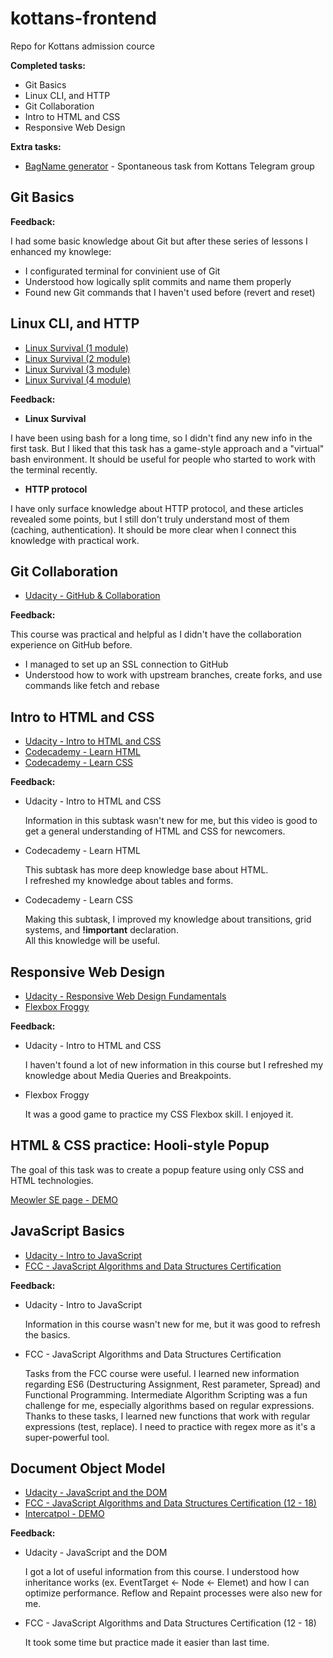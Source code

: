 # kottans-frontend

Repo for Kottans admission cource

**Completed tasks:**

- Git Basics
- Linux CLI, and HTTP
- Git Collaboration
- Intro to HTML and CSS
- Responsive Web Design

**Extra tasks:**

- [BagName generator](https://usides.github.io/BagName/) - Spontaneous task from Kottans Telegram group

## Git Basics

**Feedback:**

I had some basic knowledge about Git but after these series of lessons I enhanced my knowlege:

- I configurated terminal for convinient use of Git
- Understood how logically split commits and name them properly
- Found new Git commands that I haven't used before (revert and reset)

## Linux CLI, and HTTP

- [Linux Survival (1 module)](https://github.com/usides/kottans-frontend/blob/main/task_linux_cli/2020-10-13_16-04.png?raw=true)
- [Linux Survival (2 module)](https://github.com/usides/kottans-frontend/blob/main/task_linux_cli/2020-10-13_16-23.png?raw=true)
- [Linux Survival (3 module)](https://github.com/usides/kottans-frontend/blob/main/task_linux_cli/2020-10-13_16-38.png?raw=true)
- [Linux Survival (4 module)](https://github.com/usides/kottans-frontend/blob/main/task_linux_cli/2020-10-13_16-53.png?raw=true)

**Feedback:**

- **Linux Survival**

I have been using bash for a long time, so I didn't find any new info in the first task. But I liked that this task has a game-style approach and a "virtual" bash environment. It should be useful for people who started to work with the terminal recently.

- **HTTP protocol**

I have only surface knowledge about HTTP protocol, and these articles revealed some points, but I still don't truly understand most of them (caching, authentication). It should be more clear when I connect this knowledge with practical work.

## Git Collaboration

- [Udacity - GitHub & Collaboration](https://github.com/usides/kottans-frontend/blob/main/task_git_collaboration/2020-10-14_15-42.png?raw=true)

**Feedback:**

This course was practical and helpful as I didn't have the collaboration experience on GitHub before.

- I managed to set up an SSL connection to GitHub
- Understood how to work with upstream branches, create forks, and use commands like fetch and rebase

## Intro to HTML and CSS

- [Udacity - Intro to HTML and CSS](https://github.com/usides/kottans-frontend/blob/main/task_html_css_intro/2020-10-15_11-25.png?raw=true)
- [Codecademy - Learn HTML](https://github.com/usides/kottans-frontend/blob/main/task_html_css_intro/2020-10-16_11-02.png?raw=true)
- [Codecademy - Learn CSS](https://github.com/usides/kottans-frontend/blob/main/task_html_css_intro/2020-10-17_17-11.png?raw=true)

**Feedback:**

- Udacity - Intro to HTML and CSS

  Information in this subtask wasn't new for me, but this video is good to get a general understanding of HTML and CSS for newcomers.

- Codecademy - Learn HTML

  This subtask has more deep knowledge base about HTML.<br />
  I refreshed my knowledge about tables and forms.

- Codecademy - Learn CSS

  Making this subtask, I improved my knowledge about transitions, grid systems, and **!important** declaration. <br />
  All this knowledge will be useful.

## Responsive Web Design

- [Udacity - Responsive Web Design Fundamentals](https://github.com/usides/kottans-frontend/blob/main/task_responsive_web_design/2020-10-18_14-13.png?raw=true)
- [Flexbox Froggy](https://github.com/usides/kottans-frontend/blob/main/task_responsive_web_design/2020-10-18_14-46.png?raw=true)

**Feedback:**

- Udacity - Intro to HTML and CSS

  I haven't found a lot of new information in this course but I refreshed my knowledge about Media Queries and Breakpoints.

- Flexbox Froggy

  It was a good game to practice my CSS Flexbox skill. I enjoyed it.

## HTML & CSS practice: Hooli-style Popup

The goal of this task was to create a popup feature using only CSS and HTML technologies.

[Meowler SE page - DEMO](https://usides.github.io/meoowler/)

## JavaScript Basics

- [Udacity - Intro to JavaScript](https://github.com/usides/kottans-frontend/blob/main/task_js_basics/2020-10-22_15-37.png?raw=true)
- [FCC - JavaScript Algorithms and Data Structures Certification](https://github.com/usides/kottans-frontend/blob/main/task_js_basics/2020-10-27_14-07.png?raw=true)

**Feedback:**

- Udacity - Intro to JavaScript

  Information in this course wasn't new for me, but it was good to refresh the basics.

- FCC - JavaScript Algorithms and Data Structures Certification

  Tasks from the FCC course were useful. I learned new information regarding ES6 (Destructuring Assignment, Rest parameter, Spread) and Functional Programming. Intermediate Algorithm Scripting was a fun challenge for me, especially algorithms based on regular expressions. Thanks to these tasks, I learned new functions that work with regular expressions (test, replace). I need to practice with regex more as it's a super-powerful tool.

## Document Object Model

- [Udacity - JavaScript and the DOM](https://github.com/usides/kottans-frontend/blob/main/task_js_dom/2020-11-03_20-17.png?raw=true)
- [FCC - JavaScript Algorithms and Data Structures Certification (12 - 18)](https://github.com/usides/kottans-frontend/blob/main/task_js_dom/2020-10-30_13-38.png?raw=true)
- [Intercatpol - DEMO](https://usides.github.io/intercatpol/)

**Feedback:**

- Udacity - JavaScript and the DOM

  I got a lot of useful information from this course.
  I understood how inheritance works (ex. EventTarget <- Node <- Elemet) and how I can optimize performance.
  Reflow and Repaint processes were also new for me.

- FCC - JavaScript Algorithms and Data Structures Certification (12 - 18)

  It took some time but practice made it easier than last time.
